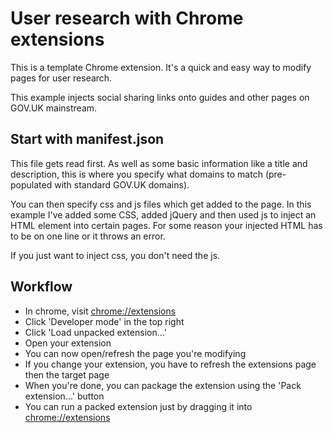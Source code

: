 # User research with Chrome extensions

This is a template Chrome extension. It's a quick and easy way to modify pages for user research.

This example injects social sharing links onto guides and other pages on GOV.UK mainstream.

## Start with manifest.json

This file gets read first. As well as some basic information like a title and description, this is where you specify what domains to match (pre-populated with standard GOV.UK domains).

You can then specify css and js files which get added to the page. In this example I've added some CSS, added jQuery and then used js to inject an HTML element into certain pages. For some reason your injected HTML has to be on one line or it throws an error.

If you just want to inject css, you don't need the js.

## Workflow

* In chrome, visit [chrome://extensions](chrome://extensions)
* Click 'Developer mode' in the top right
* Click 'Load unpacked extension...'
* Open your extension
* You can now open/refresh the page you're modifying
* If you change your extension, you have to refresh the extensions page then the target page
* When you're done, you can package the extension using the 'Pack extension...' button
* You can run a packed extension just by dragging it into [chrome://extensions](chrome://extensions)